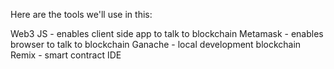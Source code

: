 Here are the tools we'll use in this:

Web3 JS - enables client side app to talk to blockchain
Metamask - enables browser to talk to blockchain
Ganache - local development blockchain
Remix - smart contract IDE
